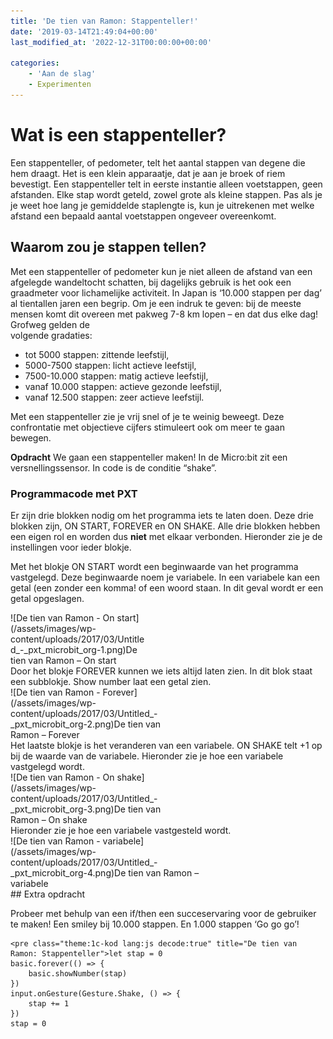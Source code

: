 ```yaml
---
title: 'De tien van Ramon: Stappenteller!'
date: '2019-03-14T21:49:04+00:00'
last_modified_at: '2022-12-31T00:00:00+00:00'

categories:
    - 'Aan de slag'
    - Experimenten
---
```


# Wat is een stappenteller?

Een stappenteller, of pedometer, telt het aantal stappen van degene die hem draagt. Het is een klein apparaatje, dat je aan je broek of riem bevestigt. Een stappenteller telt in eerste instantie alleen voetstappen, geen afstanden. Elke stap wordt geteld, zowel grote als kleine stappen. Pas als je je weet hoe lang je gemiddelde staplengte is, kun je uitrekenen met welke afstand een bepaald aantal voetstappen ongeveer overeenkomt.

## Waarom zou je stappen tellen?

Met een stappenteller of pedometer kun je niet alleen de afstand van een afgelegde wandeltocht schatten, bij dagelijks gebruik is het ook een graadmeter voor lichamelijke activiteit. In Japan is ‘10.000 stappen per dag’ al tientallen jaren een begrip. Om je een indruk te geven: bij de meeste mensen komt dit overeen met pakweg 7-8 km lopen – en dat dus elke dag! Grofweg gelden de  
volgende gradaties:

- tot 5000 stappen: zittende leefstijl,
- 5000-7500 stappen: licht actieve leefstijl,
- 7500-10.000 stappen: matig actieve leefstijl,
- vanaf 10.000 stappen: actieve gezonde leefstijl,
- vanaf 12.500 stappen: zeer actieve leefstijl.

Met een stappenteller zie je vrij snel of je te weinig beweegt. Deze confrontatie met objectieve cijfers stimuleert ook om meer te gaan bewegen.

**Opdracht** We gaan een stappenteller maken! In de Micro:bit zit een versnellingssensor. In code is de conditie “shake”.

### Programmacode met PXT

Er zijn drie blokken nodig om het programma iets te laten doen. Deze drie blokken zijn, ON START, FOREVER en ON SHAKE. Alle drie blokken hebben een eigen rol en worden dus **niet** met elkaar verbonden. Hieronder zie je de instellingen voor ieder blokje.

Met het blokje ON START wordt een beginwaarde van het programma vastgelegd. Deze beginwaarde noem je variabele. In een variabele kan een getal (een zonder een komma! of een woord staan. In dit geval wordt er een getal opgeslagen.

<div class="wp-caption alignnone" id="attachment_341" style="width: 222px">![De tien van Ramon - On start](/assets/images/wp-content/uploads/2017/03/Untitled_-_pxt_microbit_org-1.png)De tien van Ramon – On start

</div>Door het blokje FOREVER kunnen we iets altijd laten zien. In dit blok staat een subblokje. Show number laat een getal zien.

<div class="wp-caption alignnone" id="attachment_342" style="width: 278px">![De tien van Ramon - Forever](/assets/images/wp-content/uploads/2017/03/Untitled_-_pxt_microbit_org-2.png)De tien van Ramon – Forever

</div>Het laatste blokje is het veranderen van een variabele. ON SHAKE telt +1 op bij de waarde van de variabele. Hieronder zie je hoe een variabele vastgelegd wordt.

<div class="wp-caption alignnone" id="attachment_343" style="width: 259px">![De tien van Ramon - On shake](/assets/images/wp-content/uploads/2017/03/Untitled_-_pxt_microbit_org-3.png)De tien van Ramon – On shake

</div>Hieronder zie je hoe een variabele vastgesteld wordt.

<div class="wp-caption alignnone" id="attachment_344" style="width: 310px">![De tien van Ramon - variabele](/assets/images/wp-content/uploads/2017/03/Untitled_-_pxt_microbit_org-4.png)De tien van Ramon – variabele

</div>## Extra opdracht

Probeer met behulp van een if/then een succeservaring voor de gebruiker te maken! Een smiley bij 10.000 stappen. En 1.000 stappen ‘Go go go’!

```
<pre class="theme:1c-kod lang:js decode:true" title="De tien van Ramon: Stappenteller">let stap = 0
basic.forever(() => {
    basic.showNumber(stap)
})
input.onGesture(Gesture.Shake, () => {
    stap += 1
})
stap = 0
```